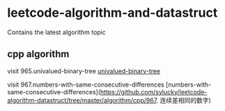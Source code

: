# leetcode-algorithm-and-datastruct

Contains the latest algorithm topic

## cpp algorithm
visit 965.univalued-binary-tree [univalued-binary-tree](https://github.com/sylucky/leetcode-algorithm-datastruct/tree/master/algorithm/cpp/965.%20%E5%8D%95%E5%80%BC%E4%BA%8C%E5%8F%89%E6%A0%91)

visit 967.numbers-with-same-consecutive-differences [numbers-with-same-consecutive-differences](https://github.com/sylucky/leetcode-algorithm-datastruct/tree/master/algorithm/cpp/967. 连续差相同的数字)